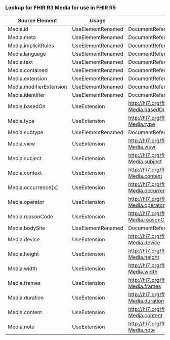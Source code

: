 ### Lookup for FHIR R3 Media for use in FHIR R5

| Source Element | Usage | Target |
| -------------- | ----- | ------ |
| Media.id | UseElementRenamed | DocumentReference.id |
| Media.meta | UseElementRenamed | DocumentReference.meta |
| Media.implicitRules | UseElementRenamed | DocumentReference.implicitRules |
| Media.language | UseElementRenamed | DocumentReference.language |
| Media.text | UseElementRenamed | DocumentReference.text |
| Media.contained | UseElementRenamed | DocumentReference.contained |
| Media.extension | UseElementRenamed | DocumentReference.extension |
| Media.modifierExtension | UseElementRenamed | DocumentReference.modifierExtension |
| Media.identifier | UseElementRenamed | DocumentReference.identifier |
| Media.basedOn | UseExtension | http://hl7.org/fhir/3.0/StructureDefinition/extension-Media.basedOn |
| Media.type | UseExtension | http://hl7.org/fhir/3.0/StructureDefinition/extension-Media.type |
| Media.subtype | UseElementRenamed | DocumentReference.modality |
| Media.view | UseExtension | http://hl7.org/fhir/3.0/StructureDefinition/extension-Media.view |
| Media.subject | UseExtension | http://hl7.org/fhir/3.0/StructureDefinition/extension-Media.subject |
| Media.context | UseExtension | http://hl7.org/fhir/3.0/StructureDefinition/extension-Media.context |
| Media.occurrence[x] | UseExtension | http://hl7.org/fhir/3.0/StructureDefinition/extension-Media.occurrence |
| Media.operator | UseExtension | http://hl7.org/fhir/3.0/StructureDefinition/extension-Media.operator |
| Media.reasonCode | UseExtension | http://hl7.org/fhir/3.0/StructureDefinition/extension-Media.reasonCode |
| Media.bodySite | UseElementRenamed | DocumentReference.bodySite |
| Media.device | UseExtension | http://hl7.org/fhir/3.0/StructureDefinition/extension-Media.device |
| Media.height | UseExtension | http://hl7.org/fhir/3.0/StructureDefinition/extension-Media.height |
| Media.width | UseExtension | http://hl7.org/fhir/3.0/StructureDefinition/extension-Media.width |
| Media.frames | UseExtension | http://hl7.org/fhir/3.0/StructureDefinition/extension-Media.frames |
| Media.duration | UseExtension | http://hl7.org/fhir/3.0/StructureDefinition/extension-Media.duration |
| Media.content | UseExtension | http://hl7.org/fhir/3.0/StructureDefinition/extension-Media.content |
| Media.note | UseExtension | http://hl7.org/fhir/3.0/StructureDefinition/extension-Media.note |
